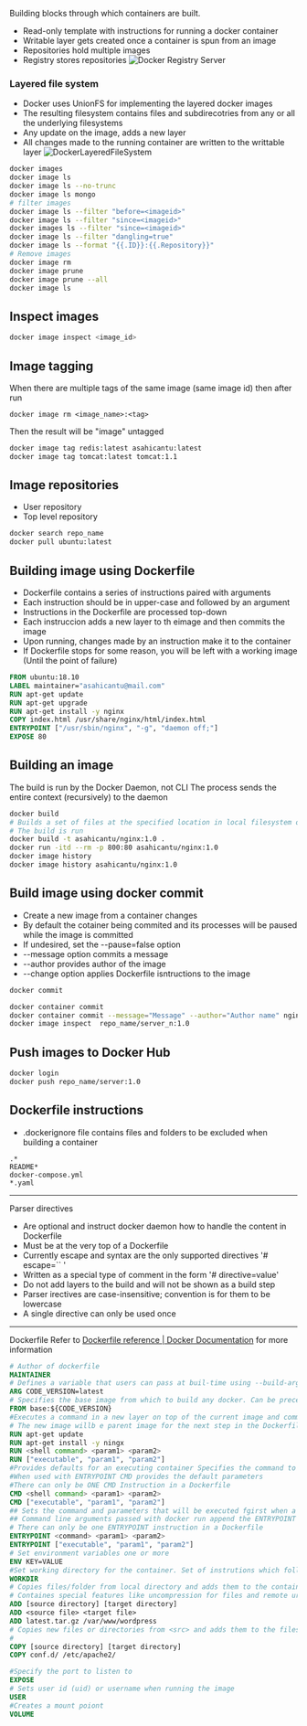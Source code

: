 
Building blocks through which containers are built.
* Read-only template with instructions for running a docker container
* Writable layer gets created once a container is spun from an image
* Repositories hold multiple images
* Registry stores repositories
![Docker Registry Server](./Resources/DockerRegistryServer.png)

### Layered file system
* Docker uses UnionFS for implementing the layered docker images
* The resulting filesystem contains files and subdirecotries from any or all the underlying filesystems
* Any update on the image, adds a new layer
* All changes made to the running container are written to the writtable layer
![DockerLayeredFileSystem](./Resources/DockerLayeredFileSystem.png)

```bash
docker images
docker image ls
docker image ls --no-trunc
docker image ls mongo
# filter images
docker image ls --filter "before=<imageid>"
docker image ls --filter "since=<imageid>"
docker images ls --filter "since=<imageid>"
docker image ls --filter "dangling=true"
docker image ls --format "{{.ID}}:{{.Repository}}"
# Remove images
docker image rm
docker image prune
docker image prune --all
docker image ls

```

## Inspect images
```bash
docker image inspect <image_id>
```

## Image tagging
When there are multiple tags of the same image (same image id) then after run 
```
docker image rm <image_name>:<tag>
```
Then the result will be "image" untagged
```bash
docker image tag redis:latest asahicantu:latest
docker image tag tomcat:latest tomcat:1.1
```

## Image repositories
* User repository
* Top level repository
```bash
docker search repo_name
docker pull ubuntu:latest
```

## Building image using Dockerfile
* Dockerfile contains a series of instructions paired with arguments
* Each instruction should be in upper-case and followed by an argument
* Instructions in the Dockerfile are processed top-down
* Each instruccion adds a new layer to th eimage and then commits the image
* Upon running, changes made by an instruction make it to the container
* If Dockerfile stops for some reason, you will be left with a working image (Until the point of failure)
```DOCKERFILE
FROM ubuntu:18.10
LABEL maintainer="asahicantu@mail.com"
RUN apt-get update
RUN apt-get upgrade
RUN apt-get install -y nginx
COPY index.html /usr/share/nginx/html/index.html
ENTRYPOINT ["/usr/sbin/nginx", "-g", "daemon off;"]
EXPOSE 80
```

## Building an image
The build is run by the Docker Daemon, not CLI
The process sends the entire context (recursively) to the daemon
```bash
docker build
# Builds a set of files at the specified location in local filesystem or URL <git repository location>
# The build is run
docker build -t asahicantu/nginx:1.0 .
docker run -itd --rm -p 800:80 asahicantu/nginx:1.0
docker image history
docker image history asahicantu/nginx:1.0
```

## Build image using docker commit
* Create a new image from a container changes
* By default the cotainer being commited and its processes will be paused while the image is committed
* If undesired, set the --pause=false option
* --message option commits a message
* --author provides author of the image
* --change option applies Dockerfile isntructions to the image
```bash
docker commit

docker container commit
docker container commit --message="Message" --author="Author name" nginx_master repo_name/server_n:1.0
docker image inspect  repo_name/server_n:1.0
```

## Push images to Docker Hub
```bash
docker login
docker push repo_name/server:1.0

```

## Dockerfile instructions
* .dockerignore file contains files and folders to be excluded when building a container
```
.*
README*
docker-compose.yml
*.yaml
```
___
Parser directives
* Are optional and instruct docker daemon how to handle the content in Dockerfile
* Must be at the very top of a Dockerfile
* Currently escape and syntax are the only supported directives '# escape=`` '
* Written as a special type of comment in the form  '# directive=value'
* Do not add layers to the build and will not be shown as a build step
* Parser irectives are case-insensitive; convention is for them to be lowercase
* A single directive can only be used once
___

Dockerfile
Refer to [Dockerfile reference | Docker Documentation](https://docs.docker.com/engine/reference/builder/) for more information
```Dockerfile
# Author of dockerfile
MAINTAINER
# Defines a variable that users can pass at buil-time using --build-arg <var_bane>=<value>. Can include default value
ARG CODE_VERSION=latest
# Specifies the base image from which to build any docker. Can be precedede by oner or mor ARG instructions. Can appear multiple times in a single Dockerfile
FROM base:${CODE_VERSION}
#Executes a command in a new layer on top of the current image and commits the results
# The new image willb e parent image for the next step in the Dockerfile
RUN apt-get update
RUN apt-get install -y ningx
RUN <shell command> <param1> <param2>
RUN ["executable", "param1", "param2"]
#Provides defaults for an executing container Specifies the command to run when a container is launched
#When used with ENTRYPOINT CMD provides the default parameters
#There can only be ONE CMD Instruction in a Dockerfile
CMD <shell command> <param1> <param2>
CMD ["executable", "param1", "param2"]
## Sets the command and parameters that will be executed fgirst when a container is run
## Command line arguments passed with docker run append the ENTRYPOINT and override the CMD elements in the Dockerfile
# There can only be one ENTRYPOINT instruction in a Dockerfile
ENTRYPOINT <command> <param1> <param2>
ENTRYPOINT ["executable", "param1", "param2"]
# Set environment variables one or more
ENV KEY=VALUE
#Set working directory for the container. Set of instrutions which follow it. Can be used multiple times
WORKDIR
# Copies files/folder from local directory and adds them to the container at the path <dest>
# Containes special features like uncompression for files and remote urls 
ADD [source directory] [target directory]
ADD <source file> <target file>
ADD latest.tar.gz /var/www/wordpress
# Copies new files or directories from <src> and adds them to the filesystem of the container at the path <dest>
# 
COPY [source directory] [target directory]
COPY conf.d/ /etc/apache2/

#Specify the port to listen to
EXPOSE
# Sets user id (uid) or username when running the image
USER
#Creates a mount poiont
VOLUME



```